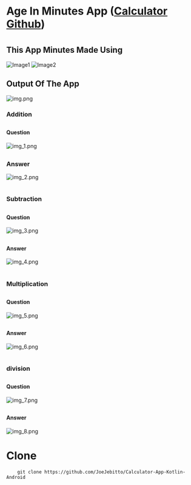 # Age In Minutes App ([Calculator Github](https://github.com/JoeJebitto/Calculator-App-Kotlin-Android))
#
## This App Minutes Made Using

![Image1](https://raw.githubusercontent.com/JoeJebitto/Android-Kotlin/main/Image/Image3.png)
![Image2](https://raw.githubusercontent.com/JoeJebitto/Android-Kotlin/main/Image/Image4.png)


## Output Of The App
![img.png](Image/img.png)
### Addition

##
#### Question
![img_1.png](Image/img_1.png)

##
### Answer
![img_2.png](Image/img_2.png)

#

### Subtraction

##
#### Question
![img_3.png](Image/img_3.png)

##
#### Answer
![img_4.png](Image/img_4.png)

#

### Multiplication
##
#### Question
![img_5.png](Image/img_5.png)

##
#### Answer
![img_6.png](Image/img_6.png)

#

### division
##
#### Question
![img_7.png](Image/img_7.png)

##
#### Answer
![img_8.png](Image/img_8.png)

# Clone
```shell
    git clone https://github.com/JoeJebitto/Calculator-App-Kotlin-Android
```